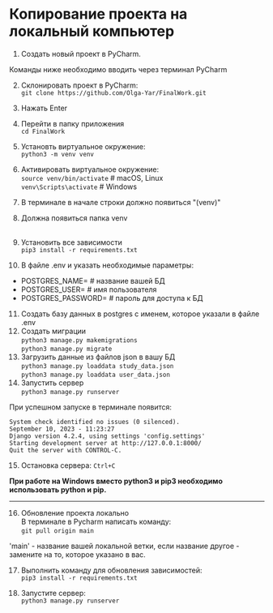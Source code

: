 # Копирование проекта на локальный компьютер

1. Создать новый проект в PyCharm.

Команды ниже необходимо вводить через терминал PyCharm<br>

2. Склонировать проект в PyCharm: <br>
`git clone https://github.com/Olga-Yar/FinalWork.git`
3. Нажать Enter
4. Перейти в папку приложения<br>
`cd FinalWork`
5. Установть виртуальное окружение:<br>
`python3 -m venv venv`
6. Активировать виртуальное окружение:<br>
`source venv/bin/activate` # macOS, Linux<br>
`venv\Scripts\activate` # Windows
7. В терминале в начале строки должно появиться "(venv)"
8. Должна появиться папка venv<br><br>

9. Установить все зависимости<br>
`pip3 install -r requirements.txt`
10. В файле .env и указать необходимые параметры:
- POSTGRES_NAME= # название вашей БД
- POSTGRES_USER= # имя пользователя
- POSTGRES_PASSWORD= # пароль для доступа к БД
11. Создать базу данных в postgres с именем, которое указали в файле .env
12. Создать миграции <br>
`python3 manage.py makemigrations`<br>
`python3 manage.py migrate`
13. Загрузить данные из файлов json в вашу БД<br>
`python3 manage.py loaddata study_data.json`<br>
`python3 manage.py loaddata user_data.json`
14. Запустить сервер<br>
`python3 manage.py runserver`

При успешном запуске в терминале появится:
```
System check identified no issues (0 silenced).
September 10, 2023 - 11:23:27
Django version 4.2.4, using settings 'config.settings'
Starting development server at http://127.0.0.1:8000/
Quit the server with CONTROL-C.
```
15. Остановка сервера:
`Ctrl+C`


**При работе на Windows вместо python3 и pip3 необходимо использовать python и pip.**

---
16. Обновление проекта локально<br>
В терминале в Pycharm написать команду:<br>
`git pull origin main`<br>

'main' - название вашей локальной ветки, если название 
другое - замените на то, которое указано в вас.

17. Выполнить команду для обновления зависимостей:<br>
`pip3 install -r requirements.txt`

18. Запустите сервер:<br>
`python3 manage.py runserver`
